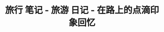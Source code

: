 ---
description: 之后怎么样不知道，目前的打底数据大部分都是同一种ps风格。帮忙投入一点嘛。
layout: post
results:
- primaryGenreName: Travel
  version: '3.2.6'
  artworkUrl100: http://a1945.phobos.apple.com/us/r30/Purple6/v4/1b/40/e8/1b40e82e-f2f9-8d43-3126-ecc7b23dd4cb/mzl.ajrkbapi.png
  trackViewUrl: https://itunes.apple.com/cn/app/lu-xing-bi-ji-lu-you-ri-ji/id503493248?mt=8&uo=4
  artworkUrl60: http://a1880.phobos.apple.com/us/r30/Purple6/v4/24/1f/7b/241f7b15-e2be-c6a7-a958-2d76b7fed9e7/icon.png
  userRatingCountForCurrentVersion: 1
  sellerName: xucheng liu
  supportedDevices:
  - iPhone5s
  - iPhone4S
  - iPadFourthGen
  - iPodTouchThirdGen
  - iPodTouchourthGen
  - iPodTouchFifthGen
  - iPadFourthGen4G
  - iPad3G
  - iPad2Wifi
  - iPadThirdGen
  - iPadMini4G
  - iPhone4
  - iPadThirdGen4G
  - iPadMini
  - iPadWifi
  - iPhone5c
  - iPhone-3GS
  - iPad23G
  - iPhone5
  genres:
  - 旅行
  - 娱乐
  trackName: 旅行 笔记 - 旅游 日记 - 在路上的点滴印象回忆
  description: "带上\"旅行笔记\"轻松出发吧\n记录你旅行中的点滴足迹！\n\n    * 记录旅行中的点滴\n    * 没有网络也可以发笔记\n
    \   * 分享沿途美景\n    *记录你的足迹,并标记在地图上\n    *支持个性的旅行主题\n    *支持编辑图片,照片\n    *手机论坛分享您的高清照片\n
    \   *浏览模式下，点“全部”，九宫格页面，动 态加载更多.\n    *浏览模式下，添加直接评论，跟发送笔记到邮箱.\n    * 添加图片加载进度条.\n
    \   * 添加图片缓存，降低手机流量.\n    * 旅友：添加搜索旅友功能.\n    * 增加更多的生动的表情.\n    * 定位更加精准.\n
    \   * iphone 系统相机拍照，也能上传并显示拍摄地点的地址信息及当时的拍摄时间.\n    * 支持不带文字的照片笔记\n    *
    支持后台继续发送笔记 \n    * 滤镜的效果，爱美的达人不要错过呀!\n    * 支持 gif 表情\n\n特点：\n\n1.全新概念的
    旅行笔记 ，让您尽享美好的旅行回忆.\n2.离线发送，存储你的旅行中的每一分钟的美好记忆.\n3.掌上手机论坛，让你尽享各位达人的精彩旅行攻略.\n\n关于旅行笔记:\n
    \     记录你的旅程中的每一分钟的精彩,分享您和您的朋友身边的精彩旅程,交流旅行心得,分享您的旅行攻略.支持图片浏览模式,支持离线笔记及选择在wifi下重发笔记,查看您的历史笔记,记录您旅程中的精彩时刻!\n\n关于我们:\n
    \  旅行笔记 将是你旅行的终生伴侣,我们将不懈的努力,为您的旅行提供更多,更好的服务。\n\n如果对我们的产品有兴趣或建议,\n请联系我们:\n
    \ 新浪微博:\n                    @记录旅行\n                     http://weibo.com/riji001\n
    \ 邮箱:        \n                     liuxucheng@gmail.com"
  price: 0
  trackId: 503493248
  releaseDate: '2012-03-01T11:34:54Z'
  screenshotUrls:
  - http://a5.mzstatic.com/us/r30/Purple6/v4/64/de/32/64de3281-4e87-d583-d046-b6e6284db575/screen1136x1136.jpeg
  - http://a5.mzstatic.com/us/r30/Purple6/v4/ee/00/7c/ee007c00-3770-3af3-50ba-b58973f93559/screen1136x1136.jpeg
  - http://a1.mzstatic.com/us/r30/Purple6/v4/4e/c8/f1/4ec8f134-6fc0-353b-23cd-d22da4589179/screen1136x1136.jpeg
  artistViewUrl: https://itunes.apple.com/cn/artist/xucheng-liu/id503493631?uo=4
  primaryGenreId: 6003
  userRatingCount: 23
  averageUserRatingForCurrentVersion: 5
  kind: software
  fileSizeBytes: '16347308'
  bundleId: com.t2cn.travel
  releaseNotes: '1.解决旅行相关页面图片加载无进度条的问题.

    2.修复一些闪退问题.

    3.欢迎去 AppStore 评价提意见.'
  sellerUrl: http://itunes.com/liuxucheng
  artistName: xucheng liu
  trackCensoredName: 旅行 笔记 - 旅游 日记 - 在路上的点滴印象回忆
  isGameCenterEnabled: false
  contentAdvisoryRating: 4+
  languageCodesISO2A:
  - EN
  - ZH
  - ZH
  trackContentRating: 4+
  features: &a []
  averageUserRating: 4.5
  wrapperType: software
  artworkUrl512: http://a1945.phobos.apple.com/us/r30/Purple6/v4/1b/40/e8/1b40e82e-f2f9-8d43-3126-ecc7b23dd4cb/mzl.ajrkbapi.png
  formattedPrice: 免费
  artistId: 503493631
  genreIds:
  - '6003'
  - '6016'
  currency: CNY
  ipadScreenshotUrls: *a
category: 旅行
tags: tag1
resultCount: 1
title: 旅行 笔记 - 旅游 日记 - 在路上的点滴印象回忆

---